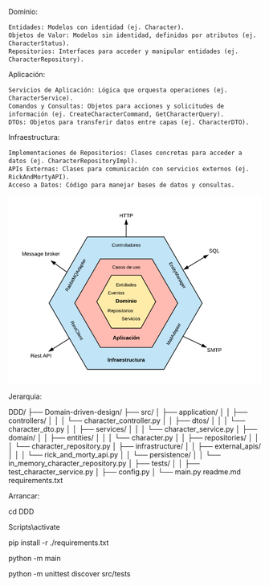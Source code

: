 Dominio:

    Entidades: Modelos con identidad (ej. Character).
    Objetos de Valor: Modelos sin identidad, definidos por atributos (ej. CharacterStatus).
    Repositorios: Interfaces para acceder y manipular entidades (ej. CharacterRepository).

Aplicación:

    Servicios de Aplicación: Lógica que orquesta operaciones (ej. CharacterService).
    Comandos y Consultas: Objetos para acciones y solicitudes de información (ej. CreateCharacterCommand, GetCharacterQuery).
    DTOs: Objetos para transferir datos entre capas (ej. CharacterDTO).

Infraestructura:

    Implementaciones de Repositorios: Clases concretas para acceder a datos (ej. CharacterRepositoryImpl).
    APIs Externas: Clases para comunicación con servicios externos (ej. RickAndMortyAPI).
    Acceso a Datos: Código para manejar bases de datos y consultas.


![Alt text](assets/1_yR4C1B-YfMh5zqpbHzTyag.png)


Jerarquia:

  DDD/
├── Domain-driven-design/
├── src/
│   ├── application/
│   │   ├── controllers/
│   │   │   └── character_controller.py
│   │   ├── dtos/
│   │   │   └── character_dto.py
│   │   ├── services/
│   │   │   └── character_service.py
│   ├── domain/
│   │   ├── entities/
│   │   │   └── character.py
│   │   ├── repositories/
│   │   │   └── character_repository.py
│   ├── infrastructure/
│   │   ├── external_apis/
│   │   │   └── rick_and_morty_api.py
│   │   └── persistence/
│   │       └── in_memory_character_repository.py
│   ├── tests/
│   │   ├── test_character_service.py
│   ├── config.py
│   └── main.py
readme.md
requirements.txt

Arrancar:

cd DDD

Scripts\activate

pip install -r ./requirements.txt

python -m main

python -m unittest discover src/tests
